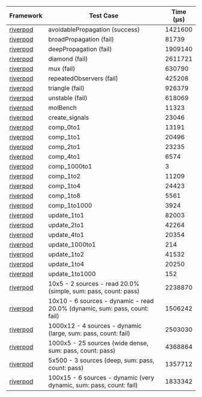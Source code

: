 | Framework | Test Case | Time (μs) |
| --- | --- | --- |
| [riverpod](https://github.com/rrousselGit/riverpod) | avoidablePropagation (success) | 1421600 |
| [riverpod](https://github.com/rrousselGit/riverpod) | broadPropagation (fail) | 81739 |
| [riverpod](https://github.com/rrousselGit/riverpod) | deepPropagation (fail) | 1909140 |
| [riverpod](https://github.com/rrousselGit/riverpod) | diamond (fail) | 2611721 |
| [riverpod](https://github.com/rrousselGit/riverpod) | mux (fail) | 630790 |
| [riverpod](https://github.com/rrousselGit/riverpod) | repeatedObservers (fail) | 425208 |
| [riverpod](https://github.com/rrousselGit/riverpod) | triangle (fail) | 926379 |
| [riverpod](https://github.com/rrousselGit/riverpod) | unstable (fail) | 618069 |
| [riverpod](https://github.com/rrousselGit/riverpod) | molBench | 11323 |
| [riverpod](https://github.com/rrousselGit/riverpod) | create_signals | 23046 |
| [riverpod](https://github.com/rrousselGit/riverpod) | comp_0to1 | 13191 |
| [riverpod](https://github.com/rrousselGit/riverpod) | comp_1to1 | 20496 |
| [riverpod](https://github.com/rrousselGit/riverpod) | comp_2to1 | 23235 |
| [riverpod](https://github.com/rrousselGit/riverpod) | comp_4to1 | 6574 |
| [riverpod](https://github.com/rrousselGit/riverpod) | comp_1000to1 | 3 |
| [riverpod](https://github.com/rrousselGit/riverpod) | comp_1to2 | 11209 |
| [riverpod](https://github.com/rrousselGit/riverpod) | comp_1to4 | 24423 |
| [riverpod](https://github.com/rrousselGit/riverpod) | comp_1to8 | 5561 |
| [riverpod](https://github.com/rrousselGit/riverpod) | comp_1to1000 | 3924 |
| [riverpod](https://github.com/rrousselGit/riverpod) | update_1to1 | 82003 |
| [riverpod](https://github.com/rrousselGit/riverpod) | update_2to1 | 42264 |
| [riverpod](https://github.com/rrousselGit/riverpod) | update_4to1 | 20354 |
| [riverpod](https://github.com/rrousselGit/riverpod) | update_1000to1 | 214 |
| [riverpod](https://github.com/rrousselGit/riverpod) | update_1to2 | 41532 |
| [riverpod](https://github.com/rrousselGit/riverpod) | update_1to4 | 20250 |
| [riverpod](https://github.com/rrousselGit/riverpod) | update_1to1000 | 152 |
| [riverpod](https://github.com/rrousselGit/riverpod) | 10x5 - 2 sources - read 20.0% (simple, sum: pass, count: pass) | 2238870 |
| [riverpod](https://github.com/rrousselGit/riverpod) | 10x10 - 6 sources - dynamic - read 20.0% (dynamic, sum: pass, count: fail) | 1506242 |
| [riverpod](https://github.com/rrousselGit/riverpod) | 1000x12 - 4 sources - dynamic (large, sum: pass, count: fail) | 2503030 |
| [riverpod](https://github.com/rrousselGit/riverpod) | 1000x5 - 25 sources (wide dense, sum: pass, count: pass) | 4368864 |
| [riverpod](https://github.com/rrousselGit/riverpod) | 5x500 - 3 sources (deep, sum: pass, count: pass) | 1357712 |
| [riverpod](https://github.com/rrousselGit/riverpod) | 100x15 - 6 sources - dynamic (very dynamic, sum: pass, count: fail) | 1833342 |
